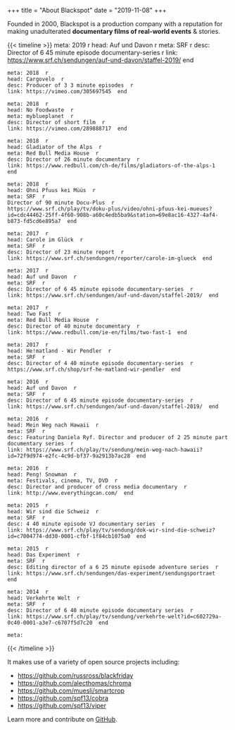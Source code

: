 +++
title = "About Blackspot"
date = "2019-11-08"
+++

Founded in 2000, Blackspot is a production company with a reputation for making unadulterated **documentary films of real-world events** & stories.

{{< timeline >}}
    meta: 2019  r
    head: Auf und Davon  r
    meta: SRF  r
    desc: Director of 6 45 minute episode documentary-series  r
    link: https://www.srf.ch/sendungen/auf-und-davon/staffel-2019/  end

    meta: 2018  r
    head: Cargovelo  r
    desc: Producer of 3 3 minute episodes  r
    link: https://vimeo.com/305697545  end

    meta: 2018  r
    head: No Foodwaste  r
    meta: myblueplanet  r
    desc: Director of short film  r
    link: https://vimeo.com/289888717  end

    meta: 2018  r
    head: Gladiator of the Alps  r
    meta: Red Bull Media House  r
    desc: Director of 26 minute documentary  r
    link: https://www.redbull.com/ch-de/films/gladiators-of-the-alps-1  end

    meta: 2018  r
    head: Ohni Pfuus kei Müüs  r
    meta: SRF  r
    Director of 90 minute Docu-Plus  r
    https://www.srf.ch/play/tv/doku-plus/video/ohni-pfuus-kei-mueues?id=cdc44462-25ff-4f60-908b-a60c4edb5ba9&station=69e8ac16-4327-4af4-b873-fd5cd6e895a7  end

    meta: 2017  r
    head: Carole im Glück  r
    meta: SRF  r
    desc: Director of 23 minute report  r
    link: https://www.srf.ch/sendungen/reporter/carole-im-glueck  end

    meta: 2017  r
    head: Auf und Davon  r
    meta: SRF  r
    desc: Director of 6 45 minute episode documentary-series  r
    link: https://www.srf.ch/sendungen/auf-und-davon/staffel-2019/  end

    meta: 2017  r
    head: Two Fast  r
    meta: Red Bull Media House  r
    desc: Director of 40 minute documentary  r
    link: https://www.redbull.com/ie-en/films/two-fast-1  end

    meta: 2017  r
    head: He!matland - Wir Pendler  r
    meta: SRF  r
    desc: Director of 4 40 minute episode documentary-series  r
    https://www.srf.ch/shop/srf-he-matland-wir-pendler  end

    meta: 2016  r
    head: Auf und Davon  r
    meta: SRF  r
    desc: Director of 6 45 minute episode documentary-series  r
    link: https://www.srf.ch/sendungen/auf-und-davon/staffel-2019/  end

    meta: 2016  r
    head: Mein Weg nach Hawaii  r
    meta: SRF  r
    desc: Featuring Daniela Ryf. Director and producer of 2 25 minute part documentary series  r
    link: https://www.srf.ch/play/tv/sendung/mein-weg-nach-hawaii?id=72f9d974-e2fc-4c9d-bf37-9a2913b7ac28  end

    meta: 2016  r
    head: Peng! Snowman  r
    meta: Festivals, cinema, TV, DVD  r
    desc: Director and producer of cross media documentary  r
    link: http://www.everythingcan.com/  end

    meta: 2015  r
    head: Wir sind die Schweiz  r
    meta: SRF  r
    desc: 4 40 minute episode VJ documentary series  r
    link: https://www.srf.ch/play/tv/sendung/dok-wir-sind-die-schweiz?id=c7004774-dd30-0001-cfbf-1f84cb1075a0  end

    meta: 2015  r
    head: Das Experiment  r
    meta: SRF  r
    desc: Editing director of a 6 25 minute episode adventure series  r
    link: https://www.srf.ch/sendungen/das-experiment/sendungsportraet  end
    
    meta: 2014  r
    head: Verkehrte Welt  r
    meta: SRF  r
    desc: Director of 6 40 minute episode documentary series  r
    link: https://www.srf.ch/play/tv/sendung/verkehrte-welt?id=c602729a-0c40-0001-a3e7-c6707f5d7c20  end

    meta: 


{{< /timeline >}}







It makes use of a variety of open source projects including:

* https://github.com/russross/blackfriday
* https://github.com/alecthomas/chroma
* https://github.com/muesli/smartcrop
* https://github.com/spf13/cobra
* https://github.com/spf13/viper

Learn more and contribute on [GitHub](https://github.com/gohugoio).

